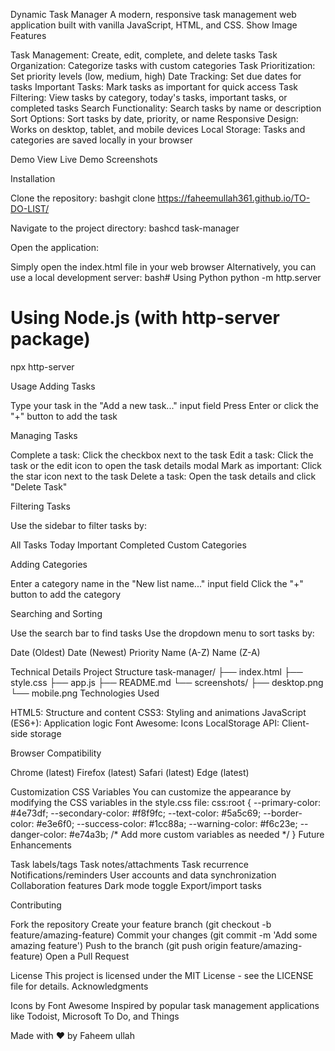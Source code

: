 Dynamic Task Manager
A modern, responsive task management web application built with vanilla JavaScript, HTML, and CSS.
Show Image
Features

Task Management: Create, edit, complete, and delete tasks
Task Organization: Categorize tasks with custom categories
Task Prioritization: Set priority levels (low, medium, high)
Date Tracking: Set due dates for tasks
Important Tasks: Mark tasks as important for quick access
Task Filtering: View tasks by category, today's tasks, important tasks, or completed tasks
Search Functionality: Search tasks by name or description
Sort Options: Sort tasks by date, priority, or name
Responsive Design: Works on desktop, tablet, and mobile devices
Local Storage: Tasks and categories are saved locally in your browser

Demo
View Live Demo
Screenshots
<div style="display: flex; justify-content: space-between;">

</div>
Installation

Clone the repository:
bashgit clone https://faheemullah361.github.io/TO-DO-LIST/

Navigate to the project directory:
bashcd task-manager

Open the application:

Simply open the index.html file in your web browser
Alternatively, you can use a local development server:
bash# Using Python
python -m http.server

# Using Node.js (with http-server package)
npx http-server




Usage
Adding Tasks

Type your task in the "Add a new task..." input field
Press Enter or click the "+" button to add the task

Managing Tasks

Complete a task: Click the checkbox next to the task
Edit a task: Click the task or the edit icon to open the task details modal
Mark as important: Click the star icon next to the task
Delete a task: Open the task details and click "Delete Task"

Filtering Tasks

Use the sidebar to filter tasks by:

All Tasks
Today
Important
Completed
Custom Categories



Adding Categories

Enter a category name in the "New list name..." input field
Click the "+" button to add the category

Searching and Sorting

Use the search bar to find tasks
Use the dropdown menu to sort tasks by:

Date (Oldest)
Date (Newest)
Priority
Name (A-Z)
Name (Z-A)



Technical Details
Project Structure
task-manager/
├── index.html
├── style.css
├── app.js
├── README.md
└── screenshots/
    ├── desktop.png
    └── mobile.png
Technologies Used

HTML5: Structure and content
CSS3: Styling and animations
JavaScript (ES6+): Application logic
Font Awesome: Icons
LocalStorage API: Client-side storage

Browser Compatibility

Chrome (latest)
Firefox (latest)
Safari (latest)
Edge (latest)

Customization
CSS Variables
You can customize the appearance by modifying the CSS variables in the style.css file:
css:root {
  --primary-color: #4e73df;
  --secondary-color: #f8f9fc;
  --text-color: #5a5c69;
  --border-color: #e3e6f0;
  --success-color: #1cc88a;
  --warning-color: #f6c23e;
  --danger-color: #e74a3b;
  /* Add more custom variables as needed */
}
Future Enhancements

Task labels/tags
Task notes/attachments
Task recurrence
Notifications/reminders
User accounts and data synchronization
Collaboration features
Dark mode toggle
Export/import tasks

Contributing

Fork the repository
Create your feature branch (git checkout -b feature/amazing-feature)
Commit your changes (git commit -m 'Add some amazing feature')
Push to the branch (git push origin feature/amazing-feature)
Open a Pull Request

License
This project is licensed under the MIT License - see the LICENSE file for details.
Acknowledgments

Icons by Font Awesome
Inspired by popular task management applications like Todoist, Microsoft To Do, and Things


Made with ❤️ by Faheem ullah 
